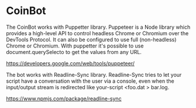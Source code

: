 # CoinBot

The CoinBot works with Puppetter library. Puppeteer is a Node library which provides a high-level API to control headless Chrome or Chromium over the DevTools Protocol. It can also be configured to use full (non-headless) Chrome or Chromium. With puppetter it's possible to use document.querySelecto to get the values from any URL.

https://developers.google.com/web/tools/puppeteer/

The bot works with Readline-Sync library. Readline-Sync tries to let your script have a conversation with the user via a console, even when the input/output stream is redirected like your-script <foo.dat > bar.log.

https://www.npmjs.com/package/readline-sync
